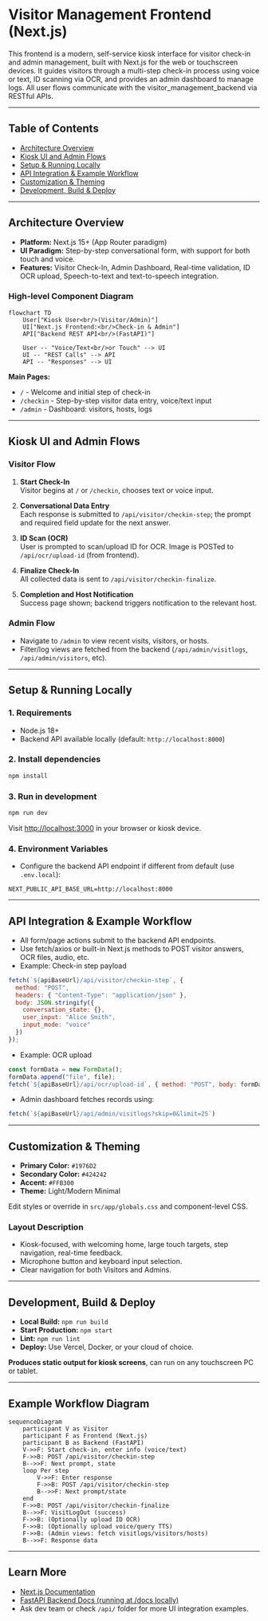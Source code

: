 # Visitor Management Frontend (Next.js)

This frontend is a modern, self-service kiosk interface for visitor check-in and admin management, built with Next.js for the web or touchscreen devices. It guides visitors through a multi-step check-in process using voice or text, ID scanning via OCR, and provides an admin dashboard to manage logs. All user flows communicate with the visitor_management_backend via RESTful APIs.

---

## Table of Contents

- [Architecture Overview](#architecture-overview)
- [Kiosk UI and Admin Flows](#kiosk-ui-and-admin-flows)
- [Setup & Running Locally](#setup--running-locally)
- [API Integration & Example Workflow](#api-integration--example-workflow)
- [Customization & Theming](#customization--theming)
- [Development, Build & Deploy](#development-build--deploy)

---

## Architecture Overview

- **Platform:** Next.js 15+ (App Router paradigm)
- **UI Paradigm:** Step-by-step conversational form, with support for both touch and voice.
- **Features:** Visitor Check-In, Admin Dashboard, Real-time validation, ID OCR upload, Speech-to-text and text-to-speech integration.

### High-level Component Diagram

```mermaid
flowchart TD
    User["Kiosk User<br/>(Visitor/Admin)"]
    UI["Next.js Frontend:<br/>Check-in & Admin"]
    API["Backend REST API<br/>(FastAPI)"]

    User -- "Voice/Text<br/>or Touch" --> UI
    UI -- "REST Calls" --> API
    API -- "Responses" --> UI
```

**Main Pages:**
- `/` - Welcome and initial step of check-in
- `/checkin` - Step-by-step visitor data entry, voice/text input
- `/admin` - Dashboard: visitors, hosts, logs

---

## Kiosk UI and Admin Flows

### Visitor Flow

1. **Start Check-In**  
   Visitor begins at `/` or `/checkin`, chooses text or voice input.

2. **Conversational Data Entry**  
   Each response is submitted to `/api/visitor/checkin-step`; the prompt and required field update for the next answer.

3. **ID Scan (OCR)**  
   User is prompted to scan/upload ID for OCR. Image is POSTed to `/api/ocr/upload-id` (from frontend).

4. **Finalize Check-In**  
   All collected data is sent to `/api/visitor/checkin-finalize`.

5. **Completion and Host Notification**  
   Success page shown; backend triggers notification to the relevant host.

### Admin Flow

- Navigate to `/admin` to view recent visits, visitors, or hosts.
- Filter/log views are fetched from the backend (`/api/admin/visitlogs`, `/api/admin/visitors`, etc).

---

## Setup & Running Locally

### 1. Requirements

- Node.js 18+
- Backend API available locally (default: `http://localhost:8000`)

### 2. Install dependencies

```bash
npm install
```

### 3. Run in development

```bash
npm run dev
```

Visit [http://localhost:3000](http://localhost:3000) in your browser or kiosk device.

### 4. Environment Variables

- Configure the backend API endpoint if different from default (use `.env.local`):

```
NEXT_PUBLIC_API_BASE_URL=http://localhost:8000
```

---

## API Integration & Example Workflow

- All form/page actions submit to the backend API endpoints.
- Use fetch/axios or built-in Next.js methods to POST visitor answers, OCR files, audio, etc.
- Example: Check-in step payload

```js
fetch(`${apiBaseUrl}/api/visitor/checkin-step`, {
  method: "POST",
  headers: { "Content-Type": "application/json" },
  body: JSON.stringify({
    conversation_state: {},
    user_input: "Alice Smith",
    input_mode: "voice"
  })
});
```

- Example: OCR upload

```js
const formData = new FormData();
formData.append("file", file);
fetch(`${apiBaseUrl}/api/ocr/upload-id`, { method: "POST", body: formData });
```

- Admin dashboard fetches records using:

```js
fetch(`${apiBaseUrl}/api/admin/visitlogs?skip=0&limit=25`)
```

---

## Customization & Theming

- **Primary Color:** `#1976D2`
- **Secondary Color:** `#424242`
- **Accent:** `#FFB300`
- **Theme:** Light/Modern Minimal

Edit styles or override in `src/app/globals.css` and component-level CSS.

### Layout Description
- Kiosk-focused, with welcoming home, large touch targets, step navigation, real-time feedback.
- Microphone button and keyboard input selection.
- Clear navigation for both Visitors and Admins.

---

## Development, Build & Deploy

- **Local Build:** `npm run build`
- **Start Production:** `npm start`
- **Lint:** `npm run lint`
- **Deploy:** Use Vercel, Docker, or your cloud of choice.

**Produces static output for kiosk screens**, can run on any touchscreen PC or tablet.

---

## Example Workflow Diagram

```mermaid
sequenceDiagram
    participant V as Visitor
    participant F as Frontend (Next.js)
    participant B as Backend (FastAPI)
    V->>F: Start check-in, enter info (voice/text)
    F->>B: POST /api/visitor/checkin-step
    B-->>F: Next prompt, state
    loop Per step
        V->>F: Enter response
        F->>B: POST /api/visitor/checkin-step
        B-->>F: Next prompt/state
    end
    F->>B: POST /api/visitor/checkin-finalize
    B-->>F: VisitLogOut (success)
    F->>B: (Optionally upload ID OCR)
    F->>B: (Optionally upload voice/query TTS)
    F->>B: (Admin views: fetch visitlogs/visitors/hosts)
    B-->>F: Response data
```

---

## Learn More

- [Next.js Documentation](https://nextjs.org/docs)
- [FastAPI Backend Docs (running at /docs locally)](http://localhost:8000/docs)
- Ask dev team or check `/api/` folder for more UI integration examples.

